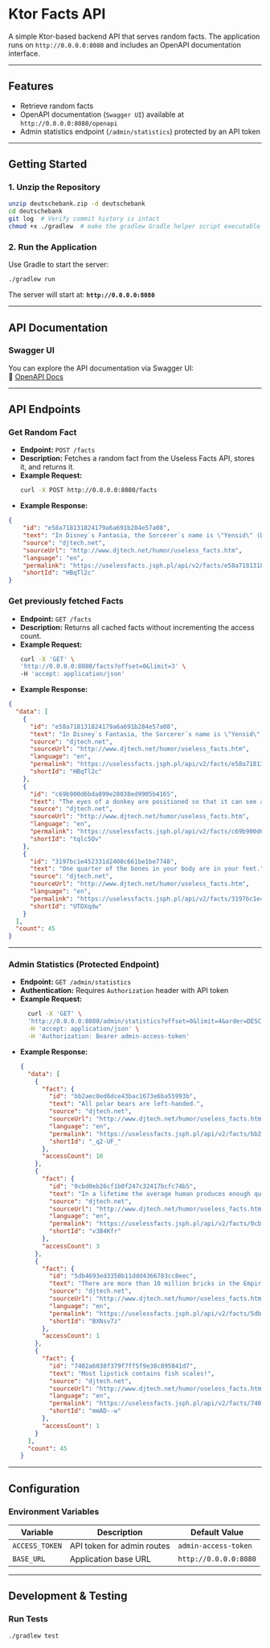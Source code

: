 
# **Ktor Facts API**

A simple Ktor-based backend API that serves random facts. The application runs on `http://0.0.0.0:8080` and includes an OpenAPI documentation interface.

---

## **Features**
- Retrieve random facts
- OpenAPI documentation (`Swagger UI`) available at `http://0.0.0.0:8080/openapi`
- Admin statistics endpoint (`/admin/statistics`) protected by an API token

---

## **Getting Started**

### **1. Unzip the Repository**
```sh
unzip deutschebank.zip -d deutschebank 
cd deutschebank
git log  # Verify commit history is intact
chmod +x ./gradlew  # make the gradlew Gradle helper script executable
```

### **2. Run the Application**
Use Gradle to start the server:
```sh
./gradlew run
```

The server will start at: **`http://0.0.0.0:8080`**

---

## **API Documentation**

### **Swagger UI**
You can explore the API documentation via Swagger UI:  
🔗 [OpenAPI Docs](http://0.0.0.0:8080/openapi)

---

## **API Endpoints**

### **Get Random Fact**
- **Endpoint:** `POST /facts`
- **Description:** Fetches a random fact from the Useless Facts API, stores it, and returns it.
- **Example Request:**
  ```sh
  curl -X POST http://0.0.0.0:8080/facts
  ```
- **Example Response:**
```json
{
    "id": "e58a718131824179a6a691b284e57a08",
    "text": "In Disney`s Fantasia, the Sorcerer`s name is \"Yensid\" (Disney backwards.)",
    "source": "djtech.net",
    "sourceUrl": "http://www.djtech.net/humor/useless_facts.htm",
    "language": "en",
    "permalink": "https://uselessfacts.jsph.pl/api/v2/facts/e58a718131824179a6a691b284e57a08",
    "shortId": "HBqTl2c"
}
```

### **Get previously fetched Facts**
- **Endpoint:** `GET /facts`
- **Description:** Returns all cached facts without incrementing the access count.
- **Example Request:**
  ```sh
  curl -X 'GET' \
  'http://0.0.0.0:8080/facts?offset=0&limit=3' \
  -H 'accept: application/json'
  ```
- **Example Response:**
```json
{
  "data": [
    {
      "id": "e58a718131824179a6a691b284e57a08",
      "text": "In Disney`s Fantasia, the Sorcerer`s name is \"Yensid\" (Disney backwards.)",
      "source": "djtech.net",
      "sourceUrl": "http://www.djtech.net/humor/useless_facts.htm",
      "language": "en",
      "permalink": "https://uselessfacts.jsph.pl/api/v2/facts/e58a718131824179a6a691b284e57a08",
      "shortId": "HBqTl2c"
    },
    {
      "id": "c69b900d6bda899e28038ed9905b4165",
      "text": "The eyes of a donkey are positioned so that it can see all four feet at all times.",
      "source": "djtech.net",
      "sourceUrl": "http://www.djtech.net/humor/useless_facts.htm",
      "language": "en",
      "permalink": "https://uselessfacts.jsph.pl/api/v2/facts/c69b900d6bda899e28038ed9905b4165",
      "shortId": "tqlc5Qv"
    },
    {
      "id": "3197bc1e452331d2408c661be1be7748",
      "text": "One quarter of the bones in your body are in your feet.",
      "source": "djtech.net",
      "sourceUrl": "http://www.djtech.net/humor/useless_facts.htm",
      "language": "en",
      "permalink": "https://uselessfacts.jsph.pl/api/v2/facts/3197bc1e452331d2408c661be1be7748",
      "shortId": "UTDXqdw"
    }
  ],
  "count": 45
}
```

---

### **Admin Statistics (Protected Endpoint)**
- **Endpoint:** `GET /admin/statistics`
- **Authentication:** Requires `Authorization` header with API token
- **Example Request:**
  ```sh
    curl -X 'GET' \
    'http://0.0.0.0:8080/admin/statistics?offset=0&limit=4&order=DESC' \
    -H 'accept: application/json' \
    -H 'Authorization: Bearer admin-access-token'
  ```
- **Example Response:**
  ```json
  {
    "data": [
      {
        "fact": {
          "id": "bb2aec8ed6dce43bac1673e6ba55993b",
          "text": "All polar bears are left-handed.",
          "source": "djtech.net",
          "sourceUrl": "http://www.djtech.net/humor/useless_facts.htm",
          "language": "en",
          "permalink": "https://uselessfacts.jsph.pl/api/v2/facts/bb2aec8ed6dce43bac1673e6ba55993b",
          "shortId": "_q2-UF_"
        },
        "accessCount": 16
      },
      {
        "fact": {
          "id": "0cbd0eb26cf1b0f247c32417bcfc74b5",
          "text": "In a lifetime the average human produces enough quarts of spit to fill 2 swimming pools.",
          "source": "djtech.net",
          "sourceUrl": "http://www.djtech.net/humor/useless_facts.htm",
          "language": "en",
          "permalink": "https://uselessfacts.jsph.pl/api/v2/facts/0cbd0eb26cf1b0f247c32417bcfc74b5",
          "shortId": "v3B4Kfr"
        },
        "accessCount": 3
      },
      {
        "fact": {
          "id": "5db4693ed3350b11ddd4366783cc8eec",
          "text": "There are more than 10 million bricks in the Empire State Building!",
          "source": "djtech.net",
          "sourceUrl": "http://www.djtech.net/humor/useless_facts.htm",
          "language": "en",
          "permalink": "https://uselessfacts.jsph.pl/api/v2/facts/5db4693ed3350b11ddd4366783cc8eec",
          "shortId": "BXNsv7z"
        },
        "accessCount": 1
      },
      {
        "fact": {
          "id": "7402a6038f379f7ff5f9e38c895841d7",
          "text": "Most lipstick contains fish scales!",
          "source": "djtech.net",
          "sourceUrl": "http://www.djtech.net/humor/useless_facts.htm",
          "language": "en",
          "permalink": "https://uselessfacts.jsph.pl/api/v2/facts/7402a6038f379f7ff5f9e38c895841d7",
          "shortId": "mmAD--w"
        },
        "accessCount": 1
      }
    ],
    "count": 45
  }
  ```

---

## **Configuration**

### **Environment Variables**
| Variable          | Description           | Default Value |
|------------------|---------------------|--------------|
| `ACCESS_TOKEN`   | API token for admin routes | `admin-access-token` |
| `BASE_URL`       | Application base URL | `http://0.0.0.0:8080` |

---

## **Development & Testing**

### **Run Tests**
```sh
./gradlew test
```
